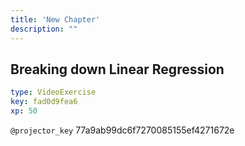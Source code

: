 ```yaml
---
title: 'New Chapter'
description: ""
---
```


## Breaking down Linear Regression

```yaml
type: VideoExercise
key: fad0d9fea6
xp: 50
```

`@projector_key`
77a9ab99dc6f7270085155ef4271672e
